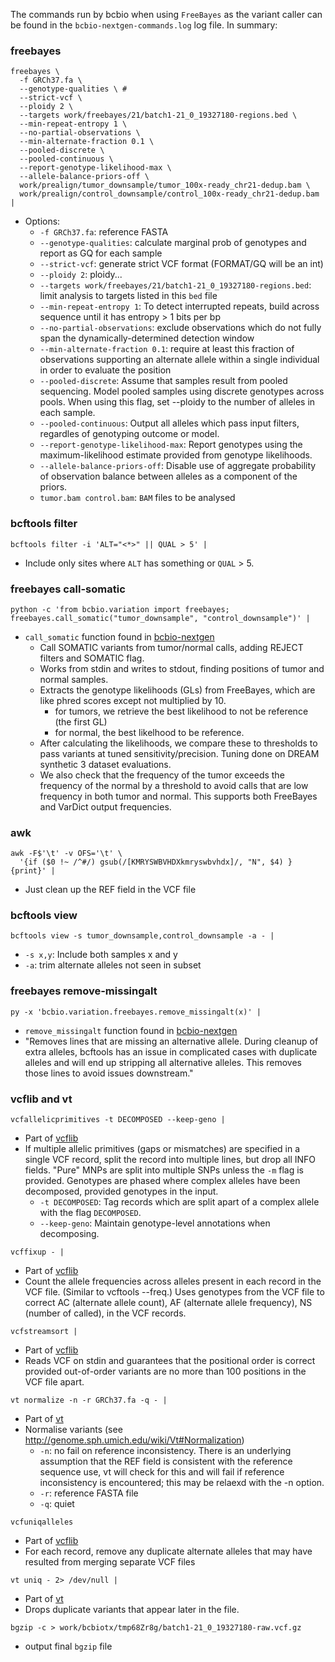 The commands run by bcbio when using `FreeBayes` as the variant caller can be
found in the `bcbio-nextgen-commands.log` log file. In summary:

### freebayes

```
freebayes \
  -f GRCh37.fa \ 
  --genotype-qualities \ # 
  --strict-vcf \
  --ploidy 2 \
  --targets work/freebayes/21/batch1-21_0_19327180-regions.bed \
  --min-repeat-entropy 1 \
  --no-partial-observations \
  --min-alternate-fraction 0.1 \
  --pooled-discrete \
  --pooled-continuous \
  --report-genotype-likelihood-max \
  --allele-balance-priors-off \
  work/prealign/tumor_downsample/tumor_100x-ready_chr21-dedup.bam \
  work/prealign/control_downsample/control_100x-ready_chr21-dedup.bam |
```

* Options:
  * `-f GRCh37.fa`: reference FASTA
  * `--genotype-qualities`: calculate marginal prob of genotypes and report as
    GQ for each sample
  * `--strict-vcf`: generate strict VCF format (FORMAT/GQ will be an int)
  * `--ploidy 2`: ploidy...
  * `--targets work/freebayes/21/batch1-21_0_19327180-regions.bed`: limit
    analysis to targets listed in this `bed` file
  * `--min-repeat-entropy 1`: To detect interrupted repeats, build across
    sequence until it has entropy > 1 bits per bp
  * `--no-partial-observations`: exclude observations which do not fully span the
    dynamically-determined detection window
  * `--min-alternate-fraction 0.1`: require at least this fraction of
    observations supporting an alternate allele within a single individual in
    order to evaluate the position
  * `--pooled-discrete`: Assume that samples result from pooled sequencing.
    Model pooled samples using discrete genotypes across pools. When using this
    flag, set --ploidy to the number of alleles in each sample.
  * `--pooled-continuous`: Output all alleles which pass input filters,
    regardles of genotyping outcome or model.
  * `--report-genotype-likelihood-max`: Report genotypes using the
    maximum-likelihood estimate provided from genotype likelihoods.
  * `--allele-balance-priors-off`: Disable use of aggregate probability of
    observation balance between alleles as a component of the priors.
  * `tumor.bam control.bam`: `BAM` files to be analysed

### bcftools filter

```
bcftools filter -i 'ALT="<*>" || QUAL > 5' |
```

* Include only sites where `ALT` has something or `QUAL` > 5.

### freebayes call-somatic

```
python -c 'from bcbio.variation import freebayes; freebayes.call_somatic("tumor_downsample", "control_downsample")' |
```

* `call_somatic` function found in
  [bcbio-nextgen](https://github.com/chapmanb/bcbio-nextgen/blob/master/bcbio/variation/freebayes.py)
    * Call SOMATIC variants from tumor/normal calls, adding REJECT filters and SOMATIC flag.
    * Works from stdin and writes to stdout, finding positions of tumor and normal samples.
    * Extracts the genotype likelihoods (GLs) from FreeBayes, which are like phred scores
      except not multiplied by 10.
        * for tumors, we retrieve the best likelihood to not be reference (the first GL)
        * for normal, the best likelhood to be reference.
    * After calculating the likelihoods, we compare these to thresholds to pass variants
      at tuned sensitivity/precision. Tuning done on DREAM synthetic 3 dataset evaluations.
    * We also check that the frequency of the tumor exceeds the frequency of the normal by
      a threshold to avoid calls that are low frequency in both tumor and normal. This supports
      both FreeBayes and VarDict output frequencies.

### awk

```
awk -F$'\t' -v OFS='\t' \
  '{if ($0 !~ /^#/) gsub(/[KMRYSWBVHDXkmryswbvhdx]/, "N", $4) } {print}' |
```

* Just clean up the REF field in the VCF file

### bcftools view

```
bcftools view -s tumor_downsample,control_downsample -a - |
```

* `-s x,y`: Include both samples x and y
* `-a`: trim alternate alleles not seen in subset

### freebayes remove-missingalt

```
py -x 'bcbio.variation.freebayes.remove_missingalt(x)' |
```

* `remove_missingalt` function found in
  [bcbio-nextgen](https://github.com/chapmanb/bcbio-nextgen/blob/master/bcbio/variation/freebayes.py)
* "Removes lines that are missing an alternative allele. During cleanup of extra alleles,
  bcftools has an issue in complicated cases with duplicate alleles and will end up
  stripping all alternative alleles. This removes those lines to avoid issues
  downstream."

### vcflib and vt

```
vcfallelicprimitives -t DECOMPOSED --keep-geno |
```

* Part of [vcflib](https://github.com/vcflib/vcflib)
* If multiple allelic primitives (gaps or mismatches) are specified in a single
  VCF record, split the record into multiple lines, but drop all INFO fields.
  "Pure" MNPs are split into multiple SNPs unless the `-m` flag is provided.
  Genotypes are phased where complex alleles have been decomposed, provided
  genotypes in the input.
    * `-t DECOMPOSED`: Tag records which are split apart of a complex allele with
      the flag `DECOMPOSED`.
    * `--keep-geno`: Maintain genotype-level annotations when decomposing.

```
vcffixup - |
```

* Part of [vcflib](https://github.com/vcflib/vcflib)
* Count the allele frequencies across alleles present in each record in the VCF
  file. (Similar to vcftools --freq.) Uses genotypes from the VCF file to
  correct AC (alternate allele count), AF (alternate allele frequency),
  NS (number of called), in the VCF records.

```
vcfstreamsort |
```

* Part of [vcflib](https://github.com/vcflib/vcflib)
* Reads VCF on stdin and guarantees that the positional order is correct
  provided out-of-order variants are no more than 100 positions in the VCF file
  apart.

```
vt normalize -n -r GRCh37.fa -q - |
```

* Part of [vt](https://github.com/atks/vt)
* Normalise variants (see <http://genome.sph.umich.edu/wiki/Vt#Normalization>)
    * `-n`: no fail on reference inconsistency.
      There is an underlying assumption that the REF field is consistent with the
      reference sequence use, vt will check for this and will fail if reference
      inconsistency is encountered; this may be relaexd with the -n option.
    * `-r`: reference FASTA file
    * `-q`: quiet

```
vcfuniqalleles
```

* Part of [vcflib](https://github.com/vcflib/vcflib)
* For each record, remove any duplicate alternate alleles that may have resulted
  from merging separate VCF files

```
vt uniq - 2> /dev/null |
```

* Part of [vt](https://github.com/atks/vt)
* Drops duplicate variants that appear later in the file.

```
bgzip -c > work/bcbiotx/tmp68Zr8g/batch1-21_0_19327180-raw.vcf.gz
```

* output final `bgzip` file
